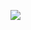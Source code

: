 ![](https://github.com/samitkapoor/css-tricks/blob/main/Card%20Hover%20Open/preview/card-hover-open.gif)
